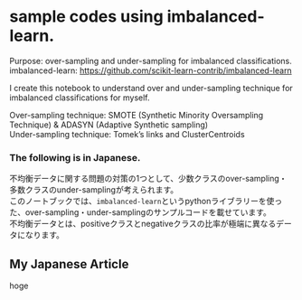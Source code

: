 # sample codes using imbalanced-learn.
Purpose: over-sampling and under-sampling for imbalanced classifications.<br>
imbalanced-learn: https://github.com/scikit-learn-contrib/imbalanced-learn

I create this notebook to understand over and under-sampling technique for imbalanced classifications for myself.

Over-sampling technique: SMOTE (Synthetic Minority Oversampling Technique) & ADASYN (Adaptive Synthetic sampling)<br>
Under-sampling technique: Tomek’s links and ClusterCentroids

### The following is in Japanese.
不均衡データに関する問題の対策の1つとして、少数クラスのover-sampling・多数クラスのunder-samplingが考えられます。<br>
このノートブックでは、`imbalanced-learn`というpythonライブラリーを使った、over-sampling・under-samplingのサンプルコードを載せています。<br>
不均衡データとは、positiveクラスとnegativeクラスの比率が極端に異なるデータになります。



## My Japanese Article
hoge

